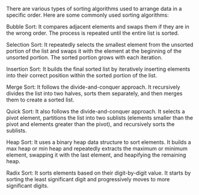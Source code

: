 There are various types of sorting algorithms used to arrange data in a specific order. Here are some commonly used sorting algorithms:

Bubble Sort: It compares adjacent elements and swaps them if they are in the wrong order. The process is repeated until the entire list is sorted.

Selection Sort: It repeatedly selects the smallest element from the unsorted portion of the list and swaps it with the element at the beginning of the unsorted portion. The sorted portion grows with each iteration.

Insertion Sort: It builds the final sorted list by iteratively inserting elements into their correct position within the sorted portion of the list.

Merge Sort: It follows the divide-and-conquer approach. It recursively divides the list into two halves, sorts them separately, and then merges them to create a sorted list.

Quick Sort: It also follows the divide-and-conquer approach. It selects a pivot element, partitions the list into two sublists (elements smaller than the pivot and elements greater than the pivot), and recursively sorts the sublists.

Heap Sort: It uses a binary heap data structure to sort elements. It builds a max heap or min heap and repeatedly extracts the maximum or minimum element, swapping it with the last element, and heapifying the remaining heap.

Radix Sort: It sorts elements based on their digit-by-digit value. It starts by sorting the least significant digit and progressively moves to more significant digits.
